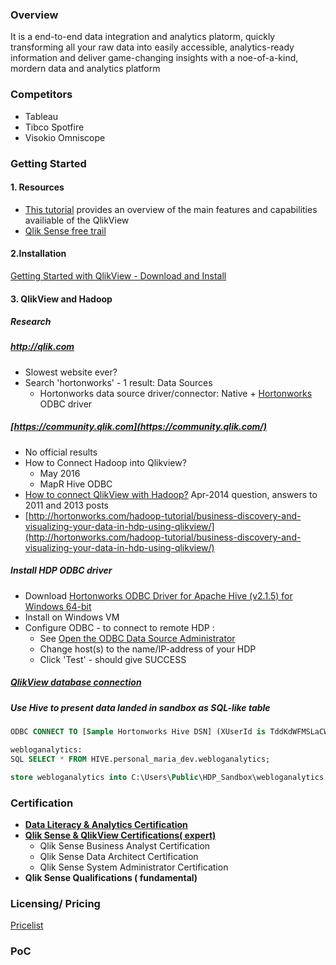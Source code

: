 ### Overview

It is a end-to-end data integration and analytics platorm, quickly transforming all your raw data into easily accessible, analytics-ready information and deliver game-changing insights with a noe-of-a-kind, mordern data and analytics platform



### Competitors

- Tableau
- Tibco Spotfire
- Visokio Omniscope

### Getting Started

#### 1. Resources

- [This tutorial](https://help.qlik.com/en-US/qlikview/12.1/Content/Tutorial.htm) provides an overview of the main features and capabilities availiable of the QlikView
- [Qlik Sense free trail](https://www.qlik.com/us/try-or-buy?_ga=1.215122711.1281566144.1474266387)

#### 2.Installation

[Getting Started with QlikView - Download and Install](https://community.qlik.com/t5/QlikView-Documents/Getting-Started-with-QlikView-Download-and-Install/ta-p/1492558?_ga=1.181101607.1281566144.1474266387)

#### 3. QlikView and Hadoop

##### Research

##### http://qlik.com
- Slowest website ever?
- Search 'hortonworks' - 1 result: Data Sources
	- Hortonworks data source driver/connector: Native + [Hortonworks](http://hortonworks.com/hdp/) ODBC driver

##### [https://community.qlik.com](https://community.qlik.com/)

- No official results
- How to Connect Hadoop into Qlikview?
	- May 2016
	- MapR Hive ODBC
- [How to connect QlikView with Hadoop?](https://community.qlik.com/thread/114744) Apr-2014 question, answers to 2011 and 2013 posts
- [http://hortonworks.com/hadoop-tutorial/business-discovery-and-visualizing-your-data-in-hdp-using-qlikview/](http://hortonworks.com/hadoop-tutorial/business-discovery-and-visualizing-your-data-in-hdp-using-qlikview/)

##### Install HDP ODBC driver

- Download [Hortonworks ODBC Driver for Apache Hive (v2.1.5) for Windows 64-bit](http://public-repo-1.hortonworks.com/HDP/hive-odbc/2.1.5.1006/windows/HortonworksHiveODBC64.msi)
- Install on Windows VM
- Configure ODBC - to connect to remote HDP :
	- See [Open the ODBC Data Source Administrator](https://msdn.microsoft.com/en-us/library/ms188691.aspx) 
	- Change host(s) to the name/IP-address of your HDP
	- Click 'Test' - should give SUCCESS

##### [QlikView database connection](https://www.tutorialspoint.com/qlikview/qlikview_database.htm)

##### Use Hive to present data landed in sandbox as SQL-like table

```sql
ODBC CONNECT TO [Sample Hortonworks Hive DSN] (XUserId is TddKdWFMSLaCWPRMFTdOK, XPassword is acMJfWFMSLaCWPRMFTdSO);

webloganalytics:
SQL SELECT * FROM HIVE.personal_maria_dev.webloganalytics;

store webloganalytics into C:\Users\Public\HDP_Sandbox\webloganalytics.qvd;
```



### Certification

- **[Data Literacy & Analytics Certification](https://qcc.qlik.com/mod/url/view.php?id=20097&_ga=2.147202935.1524714829.1572599744-1426038766.1572599744)**
- **[Qlik Sense & QlikView Certifications( expert)](https://home.pearsonvue.com/qlik)**
  - Qlik Sense Business Analyst Certification
  - Qlik Sense Data Architect Certification
  - Qlik Sense System Administrator Certification
- **Qlik Sense Qualifications ( fundamental)**



### Licensing/ Pricing

[Pricelist](https://www.qlik.com/us/pricing)



### PoC









